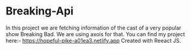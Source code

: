 # Breaking-Api

In this project we are fetching information of the cast of a very popular show Breaking Bad.
We are using axois for that.
You can find my project here:- https://hopeful-pike-a01ea3.netlify.app
Created with Reeact JS.
